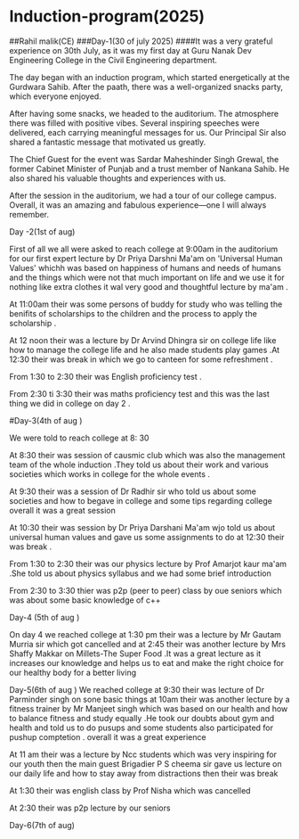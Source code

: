 # Induction-program(2025)
##Rahil malik(CE)
###Day-1(30 of july 2025)
####It was a very grateful experience on 30th July, as it was my first day at Guru Nanak Dev Engineering College in the Civil Engineering department.

The day began with an induction program, which started energetically at the Gurdwara Sahib. After the paath, there was a well-organized snacks party, which everyone enjoyed.

After having some snacks, we headed to the auditorium. The atmosphere there was filled with positive vibes. Several inspiring speeches were delivered, each carrying meaningful messages for us. Our Principal Sir also shared a fantastic message that motivated us greatly.

The Chief Guest for the event was Sardar Maheshinder Singh Grewal, the former Cabinet Minister of Punjab and a trust member of Nankana Sahib. He also shared his valuable thoughts and experiences with us.

After the session in the auditorium, we had a tour of our college campus. Overall, it was an amazing and fabulous experience—one I will always remember.

Day -2(1st of aug)

First of all we all were asked to reach college at 9:00am in the auditorium for our first expert lecture by Dr Priya Darshni Ma'am on 'Universal Human Values' whichh was based on happiness of humans and needs of humans and the things which were not that much important on life and we use it for nothing like extra clothes it wal very good and thoughtful lecture by ma'am .

At 11:00am their was some persons of buddy for study who was telling the benifits of scholarships to the children and the process to apply the scholarship .

At 12 noon their was a lecture by Dr Arvind Dhingra sir on college life like how to manage the college life and he also made students play games .At 12:30 their was break in which we go to canteen for some refreshment .

From 1:30 to 2:30 their was English proficiency test .

From 2:30 ti 3:30 their was maths proficiency test and this was the last thing we did in college on day 2 .

#Day-3(4th of aug )

We were told to reach college at 8:
30 

At 8:30 their was session of causmic club which was also the management team of the whole induction .They told us about their work and various societies which works in college for the whole events .

At 9:30 their was a session of Dr Radhir sir who told us about some societies and how to begave in college and some tips regarding college overall it was a great session 

At 10:30 their was session by Dr Priya Darshani Ma'am wjo told us about universal human values and gave us some assignments to do at 12:30 their was break .

From 1:30 to 2:30 their was our physics lecture by Prof Amarjot kaur ma'am .She told us about physics syllabus and we had some brief introduction 

From 2:30 to 3:30 thier was p2p (peer to peer) class by oue seniors which was about some basic knowledge of c++

Day-4 (5th of aug )

On day 4 we reached college at 1:30 pm their was a lecture by Mr Gautam Murria sir which got cancelled and at 2:45 their was another lecture by Mrs Shaffy Makkar on Millets-The Super Food .It was a great lecture as it increases our knowledge and helps us to eat and make the right choice for our healthy body for a better living 

Day-5(6th of aug )
We reached college at 9:30 their was lecture of Dr Parminder singh on sone basic things at 10am their was another lecture by a fitness trainer by Mr Manjeet singh which was based on our health and how to balance fitness and study equally .He took our doubts about gym and health and told us to do pusups and some students also participated for pushup comptetion . overall it was a great experience 

At 11 am their was a lecture by Ncc students which was very inspiring for our youth then the main guest Brigadier P S cheema sir gave us lecture on our daily life and how to stay away from distractions then their was break 

At 1:30 their was english class by Prof Nisha which was cancelled 

At 2:30 their was p2p lecture by our seniors 

Day-6(7th of aug)

